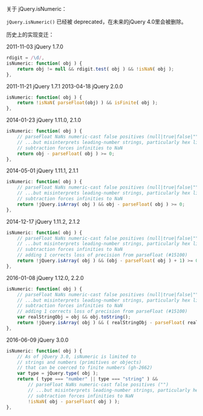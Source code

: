 关于 jQuery.isNumeric：

`jQuery.isNumeric()` 已经被 deprecated，在未来的jQuery 4.0里会被删除。

历史上的实现变迁：

2011-11-03 jQuery 1.7.0
```js
rdigit = /\d/,
isNumeric: function( obj ) {
	return obj != null && rdigit.test( obj ) && !isNaN( obj );
},
```
2011-11-21 jQuery 1.7.1
2013-04-18 jQuery 2.0.0
```js
isNumeric: function( obj ) {
	return !isNaN( parseFloat(obj) ) && isFinite( obj );
},
```

2014-01-23 jQuery 1.11.0, 2.1.0
```js
isNumeric: function( obj ) {
	// parseFloat NaNs numeric-cast false positives (null|true|false|"")
	// ...but misinterprets leading-number strings, particularly hex literals ("0x...")
	// subtraction forces infinities to NaN
	return obj - parseFloat( obj ) >= 0;
},
```
2014-05-01 jQuery 1.11.1, 2.1.1
```js
isNumeric: function( obj ) {
	// parseFloat NaNs numeric-cast false positives (null|true|false|"")
	// ...but misinterprets leading-number strings, particularly hex literals ("0x...")
	// subtraction forces infinities to NaN
	return !jQuery.isArray( obj ) && obj - parseFloat( obj ) >= 0;
},
```
2014-12-17 jQuery 1.11.2, 2.1.2
```js
isNumeric: function( obj ) {
	// parseFloat NaNs numeric-cast false positives (null|true|false|"")
	// ...but misinterprets leading-number strings, particularly hex literals ("0x...")
	// subtraction forces infinities to NaN
	// adding 1 corrects loss of precision from parseFloat (#15100)
	return !jQuery.isArray( obj ) && (obj - parseFloat( obj ) + 1) >= 0;
},
```
2016-01-08 jQuery 1.12.0, 2.2.0
```js
isNumeric: function( obj ) {
	// parseFloat NaNs numeric-cast false positives (null|true|false|"")
	// ...but misinterprets leading-number strings, particularly hex literals ("0x...")
	// subtraction forces infinities to NaN
	// adding 1 corrects loss of precision from parseFloat (#15100)
	var realStringObj = obj && obj.toString();
	return !jQuery.isArray( obj ) && ( realStringObj - parseFloat( realStringObj ) + 1 ) >= 0;
},
```
2016-06-09 jQuery 3.0.0
```js
isNumeric: function( obj ) {
	// As of jQuery 3.0, isNumeric is limited to
	// strings and numbers (primitives or objects)
	// that can be coerced to finite numbers (gh-2662)
	var type = jQuery.type( obj );
	return ( type === "number" || type === "string" ) &&
		// parseFloat NaNs numeric-cast false positives ("")
		// ...but misinterprets leading-number strings, particularly hex literals ("0x...")
		// subtraction forces infinities to NaN
		!isNaN( obj - parseFloat( obj ) );
},
```
